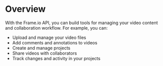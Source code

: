 # Overview

With the Frame.io API, you can build tools for managing your video content and
collaboration workflow. For example, you can:

- Upload and manage your video files
- Add comments and annotations to videos
- Create and manage projects
- Share videos with collaborators
- Track changes and activity in your projects
